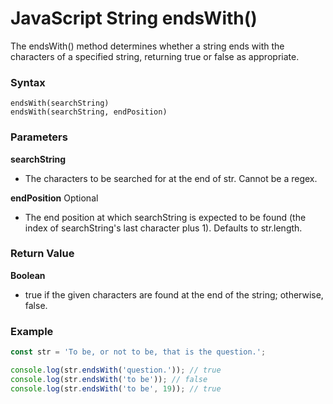 # JavaScript String endsWith()
The endsWith() method determines whether a string ends with the characters of a specified string, returning true or false as appropriate.
### Syntax
```
endsWith(searchString)
endsWith(searchString, endPosition)
```

### Parameters
**searchString**
- The characters to be searched for at the end of str. Cannot be a regex.


**endPosition** Optional
- The end position at which searchString is expected to be found (the index of searchString's last character plus 1). Defaults to str.length.

### Return Value
**Boolean**
- true if the given characters are found at the end of the string; otherwise, false.

### Example
```javascript
const str = 'To be, or not to be, that is the question.';

console.log(str.endsWith('question.')); // true
console.log(str.endsWith('to be')); // false
console.log(str.endsWith('to be', 19)); // true
```
